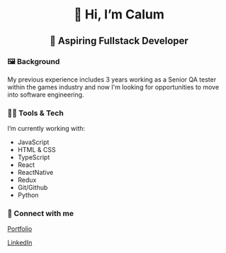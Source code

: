 <h1 align="center"> 👋 Hi, I’m Calum </h1>
<h2 align="center"> 🌱 Aspiring Fullstack Developer </h2>

### 🖼 Background
My previous experience includes 3 years working as a Senior QA tester within the games industry and now I'm looking for opportunities to move into software engineering.

### 🧑‍💻 Tools & Tech
I’m currently working with: 
- JavaScript
- HTML & CSS 
- TypeScript
- React
- ReactNative
- Redux 
- Git/Github 
- Python 

### 🔗 Connect with me

<a href="https://calum09.github.io/">Portfolio</a>
  
<a href="https://www.linkedin.com/in/calum-laverick-5a9133162/">LinkedIn</a>

<!---
Calum09/Calum09 is a ✨ special ✨ repository because its `README.md` (this file) appears on your GitHub profile.
You can click the Preview link to take a look at your changes.
--->
